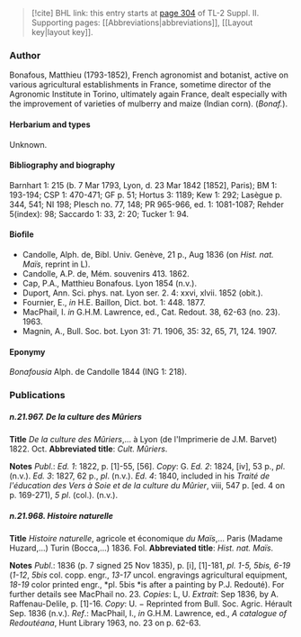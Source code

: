 > [!cite] BHL link: this entry starts at [page 304](https://www.biodiversitylibrary.org/item/103859#page/314/mode/1up) of TL-2 Suppl. II.
> Supporting pages: [[Abbreviations|abbreviations]], [[Layout key|layout key]].

### Author

Bonafous, Matthieu (1793-1852), French agronomist and botanist, active on various agricultural establishments in France, sometime director of the Agronomic Institute in Torino, ultimately again France, dealt especially with the improvement of varieties of mulberry and maize (Indian corn). (*Bonaf.*).

#### Herbarium and types

Unknown.

#### Bibliography and biography

Barnhart 1: 215 (b. 7 Mar 1793, Lyon, d. 23 Mar 1842 \[1852\], Paris); BM 1: 193-194; CSP 1: 470-471; GF p. 51; Hortus 3: 1189; Kew 1: 292; Lasègue p. 344, 541; NI 198; Plesch no. 77, 148; PR 965-966, ed. 1: 1081-1087; Rehder 5(index): 98; Saccardo 1: 33, 2: 20; Tucker 1: 94.

#### Biofile

- Candolle, Alph. de, Bibl. Univ. Genève, 21 p., Aug 1836 (on *Hist. nat. Maïs*, reprint in L).
- Candolle, A.P. de, Mém. souvenirs 413. 1862.
- Cap, P.A., Matthieu Bonafous. Lyon 1854 (n.v.).
- Duport, Ann. Sci. phys. nat. Lyon ser. 2. 4: xxvi, xlvii. 1852 (obit.).
- Fournier, E., *in* H.E. Baillon, Dict. bot. 1: 448. 1877.
- MacPhail, I. *in* G.H.M. Lawrence, ed., Cat. Redout. 38, 62-63 (no. 23). 1963.
- Magnin, A., Bull. Soc. bot. Lyon 31: 71. 1906, 35: 32, 65, 71, 124. 1907.

#### Eponymy

*Bonafousia* Alph. de Candolle 1844 (ING 1: 218).

### Publications

##### n.21.967. De la culture des Mûriers

**Title**
*De la culture des Mûriers*,... à Lyon (de l'Imprimerie de J.M. Barvet) 1822. Oct.
**Abbreviated title**: *Cult. Mûriers*.

**Notes**
*Publ*.: *Ed. 1*: 1822, p. \[1\]-55, \[56\]. *Copy*: G.
*Ed. 2*: 1824, \[iv\], 53 p., *pl*. (n.v.).
*Ed. 3*: 1827, 62 p., *pl*. (n.v.).
*Ed. 4*: 1840, included in his *Traité de l'éducation des Vers à Soie et de la culture du Mûrier*, viii, 547 p. \[ed. 4 on p. 169-271), *5 pl*. (col.). (n.v.).

##### n.21.968. Histoire naturelle

**Title**
*Histoire naturelle*, agricole et économique *du Maïs*,... Paris (Madame Huzard,...) Turin (Bocca,...) 1836. Fol.
**Abbreviated title**: *Hist. nat. Maïs*.

**Notes**
*Publ*.: 1836 (p. 7 signed 25 Nov 1835), p. \[i\], \[1\]-181, *pl. 1-5, 5bis, 6-19* (*1-12*, *5bis* col. copp. engr., *13-17* uncol. engravings agricultural equipment, *18-19* color printed engr., *pl. 5bis *is after a painting by P.J. Redouté). For further details see MacPhail no. 23. *Copies*: L, U.
*Extrait*: Sep 1836, by A. Raffenau-Delile, p. \[1\]-16. *Copy*: U. − Reprinted from Bull. Soc. Agric. Hérault Sep. 1836 (n.v.).
*Ref*.: MacPhail, I., *in* G.H.M. Lawrence, ed., *A catalogue of Redoutéana*, Hunt Library 1963, no. 23 on p. 62-63.

